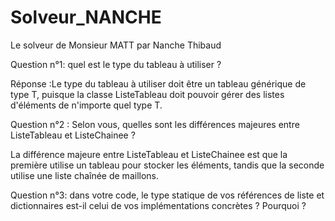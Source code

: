 # Solveur_NANCHE
Le solveur de Monsieur MATT par Nanche Thibaud 

Question  n°1: quel est le type du tableau à utiliser ?

  Réponse :Le type du tableau à utiliser doit être un tableau générique de type T, puisque la classe ListeTableau   doit pouvoir gérer des listes d'éléments de n'importe quel type T.

Question n°2 : Selon vous, quelles sont les différences majeures entre ListeTableau et ListeChainee ?

  La différence majeure entre ListeTableau et ListeChainee est que la première utilise un tableau pour stocker      les éléments, tandis que la seconde utilise une liste chaînée de maillons.

  Question n°3: dans votre code, le type statique de vos références de liste et dictionnaires est-il celui de vos implémentations concrètes ? Pourquoi ?

    

    